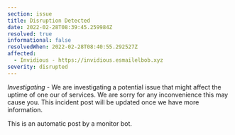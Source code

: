 ```yaml
---
section: issue
title: Disruption Detected
date: 2022-02-28T08:39:45.259984Z
resolved: true
informational: false
resolvedWhen: 2022-02-28T08:40:55.292527Z
affected:
  - Invidious - https://invidious.esmailelbob.xyz
severity: disrupted
---
```

*Investigating* - We are investigating a potential issue that might affect the uptime of one our of services. We are sorry for any inconvenience this may cause you. This incident post will be updated once we have more information.

This is an automatic post by a monitor bot.
        